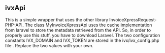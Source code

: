 **ivxApi**
------

This is a simple wrapper that uses the other library InvoiceXpressRequest-PHP-API.
The class MyInvoiceXpressApi uses the cache implementation from laravel to store the metadata retrieved from the API.
So, in order to properly use this stuff, you have to download Laravel.
The two configuration constants IVX_DOMAIN and IVX_TOKEN are stored in the ivx/ivx_config.php file . Replace the two values with your own.

